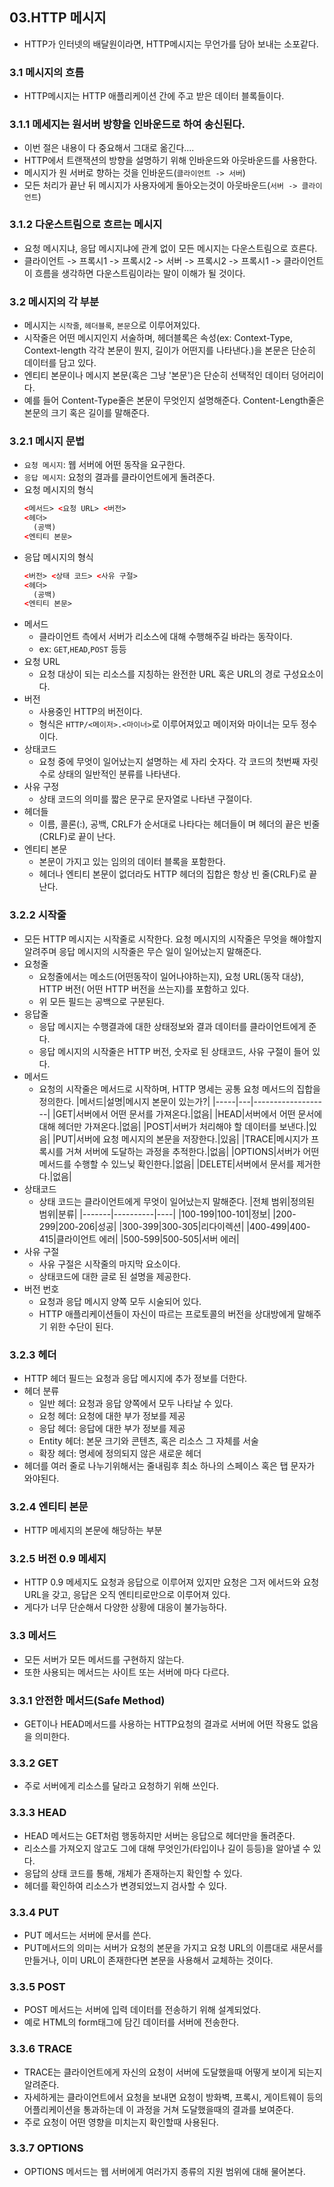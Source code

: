 ## 03.HTTP 메시지
  - HTTP가 인터넷의 배달원이라면, HTTP메시지는 무언가를 담아 보내는 소포같다.  
### 3.1 메시지의 흐름
  - HTTP메시지는 HTTP 애플리케이션 간에 주고 받은 데이터 블록들이다.
### 3.1.1 메세지는 원서버 방향을 인바운드로 하여 송신된다.
  - 이번 절은 내용이 다 중요해서 그대로 옮긴다....
  - HTTP에서 트랜잭션의 방향을 설명하기 위해 인바운드와 아웃바운드를 사용한다.
  - 메시지가 원 서버로 향하는 것을 인바운드(`클라이언트 -> 서버`)
  - 모든 처리가 끝난 뒤 메시지가 사용자에게 돌아오는것이 아웃바운드(`서버 -> 클라이언트`)
### 3.1.2 다운스트림으로 흐르는 메시지
  - 요청 메시지냐, 응답 메시지냐에 관계 없이 모든 메시지는 다운스트림으로 흐른다.
  - 클라이언트 -> 프록시1 -> 프록시2 -> 서버 -> 프록시2 -> 프록시1 -> 클라이언트 이 흐름을 생각하면 다운스트림이라는 말이 이해가 될 것이다.
### 3.2 메시지의 각 부분
  - 메시지는 `시작줄`, `헤더블록`, `본문`으로 이루어져있다.
  - 시작줄은 어떤 메시지인지 서술하며, 헤더블록은 속성(ex: Context-Type, Context-length 각각 본문이 뭔지, 길이가 어떤지를 나타낸다.)을 본문은 단순히 데이터를 담고 있다.
  - 엔티티 본문이나 메시지 본문(혹은 그냥 '본문')은 단순히 선택적인 데이터 덩어리이다.
  - 예를 들어 Content-Type줄은 본문이 무엇인지 설명해준다. Content-Length줄은 본문의 크기 혹은 길이를 말해준다.
### 3.2.1 메시지 문법
  - `요청 메시지`: 웹 서버에 어떤 동작을 요구한다.
  - `응답 메시지`: 요청의 결과를 클라이언트에게 돌려준다.
  - 요청 메시지의 형식
    ```html
    <메서드> <요청 URL> <버전>
    <헤더>
      (공백)
    <엔티티 본문>
    ```
  - 응답 메시지의 형식
    ```html
    <버전> <상태 코드> <사유 구절>
    <헤더>
      (공백)
    <엔티티 본문>
    ```
  - 메서드
    - 클라이언트 측에서 서버가 리소스에 대해 수행해주길 바라는 동작이다.
    - ex: `GET`,`HEAD`,`POST` 등등
  - 요청 URL
    - 요청 대상이 되는 리소스를 지칭하는 완전한 URL 혹은 URL의 경로 구성요소이다.
  - 버전
    - 사용중인 HTTP의 버전이다. 
    - 형식은  `HTTP/<메이저>.<마이너>`로 이루어져있고 메이저와 마이너는 모두 정수이다.
  - 상태코드
    - 요청 중에 무엇이 일어났는지 설명하는 세 자리 숫자다. 각 코드의 첫번째 자릿수로 상태의 일반적인 분류를 나타낸다.
  - 사유 구정
    - 상태 코드의 의미를 짧은 문구로 문자열로 나타낸 구절이다.
  - 헤더들
    - 이름, 콜론(:), 공백, CRLF가 순서대로 나타다는 헤더들이 며 헤더의 끝은 빈줄(CRLF)로 끝이 난다.
  - 엔티티 본문
    - 본문이 가지고 있는 임의의 데이터 블록을 포함한다.
    - 헤더나 엔티티 본문이 없더라도 HTTP 헤더의 집합은 항상 빈 줄(CRLF)로 끝난다.
### 3.2.2 시작줄
  - 모든 HTTP 메시지는 시작줄로 시작한다. 요청 메시지의 시작줄은 무엇을 해야할지 알려주며 응답 메시지의 시작줄은 무슨 일이 일어났는지 말해준다.
  - 요청줄
    - 요청줄에서는 메소드(어떤동작이 일어나야하는지), 요청 URL(동작 대상), HTTP 버전( 어떤 HTTP 버전을 쓰는지)를 포함하고 있다.
    - 위 모든 필드는 공백으로 구분된다.
  - 응답줄
    - 응답 메시지는 수행결과에 대한 상태정보와 결과 데이터를 클라이언트에게 준다.
    - 응답 메시지의 시작줄은 HTTP 버전, 숫자로 된 상태코드, 사유 구절이 들어 있다.
  - 메서드
    - 요청의 시작줄은 메서드로 시작하며, HTTP 명세는 공통 요청 메서드의 집합을 정의한다.
      |메서드|설명|메시지 본문이 있는가?|
      |-----|---|-------------------|
      |GET|서버에서 어떤 문서를 가져온다.|없음|
      |HEAD|서버에서 어떤 문서에 대해 헤더만 가져온다.|없음|
      |POST|서버가 처리해야 할 데이터를 보낸다.|있음|
      |PUT|서버에 요청 메시지의 본문을 저장한다.|있음|
      |TRACE|메시지가 프록시를 거쳐 서버에 도달하는 과정을 추적한다.|없음|
      |OPTIONS|서버가 어떤 메서드를 수행할 수 있느닞 확인한다.|없음|
      |DELETE|서버에서 문서를 제거한다.|없음|
  - 상태코드
    - 상태 코드는 클라이언트에게 무엇이 일어났는지 말해준다.
      |전체 범위|정의된 범위|분류|
      |-------|----------|----|
      |100-199|100-101|정보|
      |200-299|200-206|성공|
      |300-399|300-305|리다이렉션|
      |400-499|400-415|클라이언트 에러|
      |500-599|500-505|서버 에러|
  - 사유 구절
    - 사유 구절은 시작줄의 마지막 요소이다.
    - 상태코드에 대한 글로 된 설명을 제공한다.
  - 버전 번호
    - 요청과 응답 메시지 양쪽 모두 시술되어 있다.
    - HTTP 애플리케이션들이 자신이 따르는 프로토콜의 버전을 상대방에게 말해주기 위한 수단이 된다.
### 3.2.3 헤더
  - HTTP 헤더 필드는 요청과 응답 메시지에 추가 정보를 더한다.
  - 헤더 분류
    - 일반 헤더: 요청과 응답 양쪽에서 모두 나타날 수 있다.
    - 요청 헤더: 요청에 대한 부가 정보를 제공
    - 응답 헤더: 응답에 대한 부가 정보를 제공
    - Entity 헤더: 본문 크기와 콘텐츠, 혹은 리소스 그 자체를 서술
    - 확장 헤더: 명세에 정의되지 않은 새로운 헤더
  - 헤더를 여러 줄로 나누기위해서는 줄내림후 최소 하나의 스페이스 혹은 탭 문자가 와야된다.
### 3.2.4 엔티티 본문
  - HTTP 메세지의 본문에 해당하는 부분
### 3.2.5 버전 0.9 메세지
  - HTTP 0.9 메세지도 요청과 응답으로 이루어져 있지만 요청은 그저 에서드와 요청URL을 갖고, 응답은 오직 엔티티로만으로 이루어져 있다.
  - 게다가 너무 단순해서 다양한 상황에 대응이 불가능하다.
### 3.3 메서드
  - 모든 서버가 모든 메서드를 구현하지 않는다.
  - 또한 사용되는 메서드는 사이트 또는 서버에 마다 다르다.
### 3.3.1 안전한 메서드(Safe Method)
  - GET이나 HEAD메서드를 사용하는 HTTP요청의 결과로 서버에 어떤 작용도 없음을 의미한다.
### 3.3.2 GET
  - 주로 서버에게 리소스를 달라고 요청하기 위해 쓰인다.
### 3.3.3 HEAD
  - HEAD 메서드는 GET처럼 행동하지만 서버는 응답으로 헤더만을 돌려준다.
  - 리소스를 가져오지 않고도 그에 대해 무엇인가(타입이나 길이 등등)을 알아낼 수 있다.
  - 응답의 상태 코드를 통해, 개체가 존재하는지 확인할 수 있다.
  - 헤더를 확인하여 리소스가 변경되었느지 검사할 수 있다.
### 3.3.4 PUT
  - PUT 메서드는 서버에 문서를 쓴다.
  - PUT메서드의 의미는 서버가 요청의 본문을 가지고 요청 URL의 이름대로 새문서를 만들거나, 이미 URL이 존재한다면 본문을 사용해서 교체하는 것이다.
### 3.3.5 POST
  - POST 메서드는 서버에 입력 데이터를 전송하기 위해 설계되었다.
  - 예로 HTML의 form태그에 담긴 데이터를 서버에 전송한다.
### 3.3.6 TRACE
  - TRACE는 클라이언트에게 자신의 요청이 서버에 도달했을때 어떻게 보이게 되는지 알려준다.
  - 자세하게는 클라이언트에서 요청을 보내면 요청이 방화벽, 프록시, 게이트웨이 등의 어플리케이션을 통과하는데 이 과정을 거쳐 도달했을때의 결과를 보여준다.
  - 주로 요청이 어떤 영향을 미치는지 확인할때 사용된다.
### 3.3.7 OPTIONS
  - OPTIONS 메서드는 웹 서버에게 여러가지 종류의 지원 범위에 대해 물어본다.
